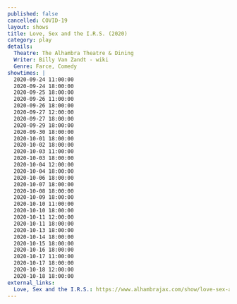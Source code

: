 ```yaml
---
published: false
cancelled: COVID-19
layout: shows
title: Love, Sex and the I.R.S. (2020)
category: play
details:
  Theatre: The Alhambra Theatre & Dining
  Writer: Billy Van Zandt - wiki
  Genre: Farce, Comedy
showtimes: |
  2020-09-24 11:00:00
  2020-09-24 18:00:00
  2020-09-25 18:00:00
  2020-09-26 11:00:00
  2020-09-26 18:00:00
  2020-09-27 12:00:00
  2020-09-27 18:00:00
  2020-09-29 18:00:00
  2020-09-30 18:00:00
  2020-10-01 18:00:00
  2020-10-02 18:00:00
  2020-10-03 11:00:00
  2020-10-03 18:00:00
  2020-10-04 12:00:00
  2020-10-04 18:00:00
  2020-10-06 18:00:00
  2020-10-07 18:00:00
  2020-10-08 18:00:00
  2020-10-09 18:00:00
  2020-10-10 11:00:00
  2020-10-10 18:00:00
  2020-10-11 12:00:00
  2020-10-11 18:00:00
  2020-10-13 18:00:00
  2020-10-14 18:00:00
  2020-10-15 18:00:00
  2020-10-16 18:00:00
  2020-10-17 11:00:00
  2020-10-17 18:00:00
  2020-10-18 12:00:00
  2020-10-18 18:00:00
external_links:
  Love, Sex and the I.R.S.: https://www.alhambrajax.com/show/love-sex-and-the-irs/
---
```

